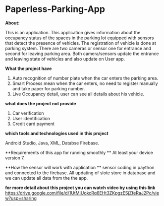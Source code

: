 # Paperless-Parking-App
**About:**

This is an application. This application gives information about the occupancy status of the spaces in the parking lot equipped with sensors that detect the presence of vehicles. The registration of vehicle is done at parking system. There are two cameras or sensor one for entrance and second for leaving parking area. Both camera/sensors update the   entrance and leaving state of vehicles and also update on User app.

**What the project have**

1.	Auto recognition of number plate when the car enters the parking area. 
2.	Smart Process mean when the car enters, no need to register manually and take paper for parking number.
3.	Live Occupancy detail, user can see all details about his vehicle.

**what does the project not provide**

1.	Car verification
2.	User identification
3.	Credit card payment

**which tools and technologies used in this project**

Android Studio, Java, XML, Databse Firebase.

**Requirements of this app for running smoothly **
At least your device version 7.

**How the sensor will work with application **
sensor coding in paython and connected to the firebase. All updating  of slote store in database and we  can update all data from the the app. 

**for more detail about this project you can watch video by using this link**
https://drive.google.com/file/d/1UtMIUokcRq6EHt3ZKpgzESjZfeRaJ2Pc/view?usp=sharing
